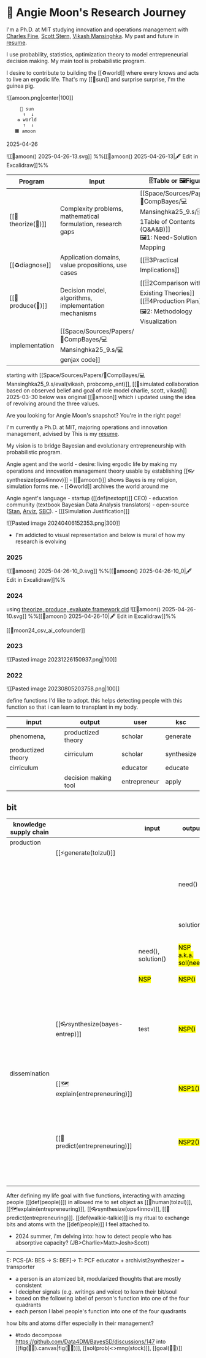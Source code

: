 # 🌙 Angie Moon's Research Journey

I'm a Ph.D. at MIT studying innovation and operations management with [Charles Fine](https://www.charles-fine.com/),  [Scott Stern](https://www.scott-stern.com/), [Vikash Mansinghka](https://probcomp-test211190.csail.mit.edu/talks/). My past and future in [resume](https://www.dropbox.com/scl/fi/fa14fcd5ihdq014k6v4h0/Angie-Moon-Resume.pdf?rlkey=y7eerk8e6yx028es2rq7vjmid&dl=0). 

I use probability, statistics, optimization theory to model entrepreneurial decision making. My main tool is probabilistic program. 

I desire to contribute to building the [[♻️world]] where every knows and acts to live an ergodic life. That's my [[🔴sun]] and surprise surprise, I'm the guinea pig.

![[amoon.png|center|100]]

```
     🔴 sun
      ↑  ↓
    ♻️ world
      ↑  ↓  
   🟧 amoon
```

2025-04-26

![[🌙amoon() 2025-04-26-13.svg]]
%%[[🌙amoon() 2025-04-26-13|🖋 Edit in Excalidraw]]%%

| Program            | Input                                                        | 🗄️Table or 🖼️Figure                                                                                   | Stakeholder                            |
| ------------------ | ------------------------------------------------------------ | ------------------------------------------------------------------------------------------------------- | -------------------------------------- |
| [[💭theorize(💸)]] | Complexity problems, mathematical formulation, research gaps | [[Space/Sources/Papers/🐅CompBayes/💻Mansinghka25_9.s/🗄️1Table of Contents (Q&A&B)]]<br>🖼️1: Need-Solution Mapping                                        | Researchers, Theorists                 |
| [[♻️diagnose]] | Application domains, value propositions, use cases           | [[🗄️3Practical Implications]]                                                                          | Entrepreneurs, Investors, Policymakers |
| [[📐produce(💭)]]  | Decision model, algorithms, implementation mechanisms        | [[🗄️2Comparison with Existing Theories]]<br>[[🗄️4Production Plan]]<br>🖼️2: Methodology Visualization | Tool Developers, Technical Teams       |
| implementation     | [[Space/Sources/Papers/🐅CompBayes/💻Mansinghka25_9.s/💻genjax code]]                                            |                                                                                                         |                                        |
starting with [[Space/Sources/Papers/🐅CompBayes/💻Mansinghka25_9.s/eval(vikash, probcomp_ent)]],  [[🌙simulated collaboration based on observed belief and goal of role model charlie, scott, vikash]]
2025-03-30
below was original [[🌙amoon]] which i updated using the idea of revolving around the three values.

Are you looking for Angie Moon's snapshot? You're in the right page!

I'm currently a Ph.D. at MIT, majoring operations and innovation management, advised by   This is my [resume](https://www.dropbox.com/scl/fi/6t0kx5e2ooggahr98va37/Angie_Moon_resume.pdf?rlkey=sqgkvokf2sunj5fash96asnto&dl=0).

My  vision is to bridge Bayesian and evolutionary entrepreneurship with probabilistic program.

Angie agent and the world
	- desire: living ergodic life by making my operations and innovation management theory usable by establishing [[👓synthesize(ops4innov)]]
	-  [[🌙amoon()]] shows Bayes is my religion, simulation forms me. 
	- [[♻️world]] archives the world around me

Angie agent's language 
	- startup ([[def(nextopt)]] CEO)
	- education community (textbook Bayesian Data Analysis translators)
	- open-source ([Stan](https://mc-stan.org/), [Arviz](https://arviz-devs.github.io/), [SBC](https://hyunjimoon.github.io/SBC/)). 
	- [[[Simulation Justification]]]


![[Pasted image 20240406152353.png|300]]


- I'm addicted to visual representation and below is mural of how my research is evolving

### 2025
![[🌙amoon() 2025-04-26-10_0.svg]]
%%[[🌙amoon() 2025-04-26-10_0|🖋 Edit in Excalidraw]]%%

### 2024
using [theorize, produce, evaluate framework cld](https://claude.ai/chat/336c2005-cf17-44cd-87a8-411fdbf293be)
![[🌙amoon() 2025-04-26-10.svg]]
%%[[🌙amoon() 2025-04-26-10|🖋 Edit in Excalidraw]]%%

[[📝moon24_csv_ai_cofounder]]
### 2023
![[Pasted image 20231226150937.png|100]]

### 2022
![[Pasted image 20230805203758.png|100]]


define functions I'd like to adopt. this helps detecting people with this function so that i can learn to transplant in my body.

| input              | output               | user         | ksc        |
| ------------------ | -------------------- | ------------ | ---------- |
| phenomena,         | productized theory   | scholar      | generate   |
| productized theory | cirriculum           | scholar      | synthesize |
| cirriculum         |                      | educator     | educate    |
|                    | decision making tool | entrepreneur | apply      |

## bit

| knowledge supply chain |                                | input                      |     | output                                      | angie's thesis                                                                                  | relevant files                                                                                                                               |
| ---------------------- | ------------------------------ | -------------------------- | --- | ------------------------------------------- | ----------------------------------------------------------------------------------------------- | -------------------------------------------------------------------------------------------------------------------------------------------- |
| production             |                                |                            |     |                                             |                                                                                                 |                                                                                                                                              |
|                        | [[⚡️generate(tolzul)]]         |                            |     |                                             |                                                                                                 |                                                                                                                                              |
|                        |                                |                            |     | need()                                      | how industry clockspeed affect startup pivot                                                    | [[🏭def(generate)]], [[🌙human(tolzul)]], distilling phenomena                                               |
|                        |                                |                            |     | solution()                                  |                                                                                                 | [[🎥estimator]],  [[🌙human(tolzul)]], <br>[[def(mng(operation))]], [[def(innovation)]]<br>distilling theory |
|                        |                                | need(), solution()         |     | <mark class  = "green">NSP a.k.a. sol(need) |                                                                                                 | [[🟧amoon/🟧grow/SupplyR/spandrel/🧤pair(need_sol)/def(pair(need(),sol()))]]                                                                                                                  |
|                        |                                | <mark class  = "green">NSP |     | <mark class  = "red">NSP()                  |                                                                                                 | [[👓synthesize(ops4innov)]], fulfill (empirics)                                                                                              |
|                        | [[👓synthesize(bayes-entrep)]] | test                       |     | <mark class  = "blue">NSP()                 | modeling language (crosscat) and query language (genSQL) on tabular and relational database     | [[🌙human(tolzul)]] [[🌲inf(gen)]], [[🃏joker]],[[🌀player]]                                                 |
| dissemination          |                                |                            |     |                                             |                                                                                                 |                                                                                                                                              |
|                        | [[🗺️explain(entrepreneuring)]]      |                            |     | <mark class  = "purple">NSP1()              |                                                                                                 | [[🗺️explain(entrepreneuring)]]                                                                                                                    |
|                        | [[🧭predict(entrepreneuring)]]        |                            |     | <mark class  = "purple">NSP2()              | what ownership structure is useful? (given industry), how to allocate resource (given industry) | [[🧭predict(entrepreneuring)]]                                                                                                                      |

After defining my life goal with five functions,  interacting with amazing people ([[def(people)]]) in allowed me to set object as [[🌙human(tolzul)]], [[🗺️explain(entrepreneuring)]], [[👓synthesize(ops4innov)]], [[🧭predict(entrepreneuring)]]. [[def(walkie-talkie)]] is my ritual to exchange bits and atoms with the [[def(people)]] I feel attached to.

- 2024 summer, i'm delving into: how to detect people who has absorptive capacity? (JB>Charlie>Matt>Josh>Scott)
----

E: PCS-[A: BES -> S: BEF]-> T: PCF
educator + archivist2synthesizer = transporter

- a person is an atomized bit, modularized thoughts that are mostly consistent 
- I decipher signals (e.g. writings and voice) to learn their bit/soul
- based on the following label of person's function into one of the four quadrants
- each person I label people's function into one of the four quadrants

how bits and atoms differ especially in their management? 
- #todo decompose https://github.com/Data4DM/BayesSD/discussions/147 into [[fig(🏳️‍🌈).canvas|fig(🏳️‍🌈)]], [[sol(prob)<>mng(stock)]],  [[goal(🏳️‍🌈)]]

